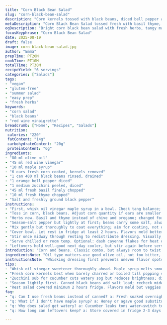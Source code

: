 ```yaml
---
title: "Corn Black Bean Salad"
slug: "corn-black-bean-salad"
description: "Corn kernels tossed with black beans, diced bell pepper and cucumber. Dressed with a tangy red wine vinaigrette sweetened lightly with brown sugar. Fresh herbs chopped fine for brightness. Vegan, gluten-free, no dairy or nuts. Prep about 20 minutes, flavors need at least 2 hours to marry and mellow. Can easily swap ingredients or adjust acidity for personal taste."
metaDescription: "Corn Black Bean Salad tossed fresh with basil thyme, tangy red wine vinegar, maple syrup. Chill long for crunch, mellow flavors, subtle heat optional."
ogDescription: "Bright corn black bean salad with fresh herbs, tangy maple dressing. Chill hours for punch. Swap zucchini for cucumber. Spice or lime optional last-minute."
focusKeyphrase: "Corn Black Bean Salad"
date: 2025-08-19
draft: false
image: corn-black-bean-salad.jpg
author: "Emma"
prepTime: PT20M
cookTime: PT10M
totalTime: PT30M
recipeYield: "6 servings"
categories: ["Salads"]
tags:
- "vegan"
- "gluten-free"
- "summer salad"
- "easy prep"
- "fresh herbs"
keywords:
- "corn salad"
- "black beans"
- "red wine vinaigrette"
breadcrumb: ["Home", "Recipes", "Salads"]
nutrition: 
 calories: "220"
 fatContent: "14g"
 carbohydrateContent: "20g"
 proteinContent: "6g"
ingredients:
- "80 ml olive oil"
- "45 ml red wine vinegar"
- "10 ml maple syrup"
- "6 ears fresh corn cooked, kernels removed"
- "1 can 400 ml black beans rinsed, drained"
- "1 orange bell pepper diced"
- "1 medium zucchini peeled, diced"
- "45 ml fresh basil finely chopped"
- "10 ml fresh thyme chopped"
- "Salt and freshly ground black pepper"
instructions:
- "First, whisk oil vinegar maple syrup in a bowl. Check tang balance; syrup can be swapped with honey agave for different sweetness notes."
- "Toss in corn, black beans. Adjust corn quantity if ears are smaller than usual. Zucchini replaces cucumber—less watery but crisp. Orange bell pepper for a twist, sweeter aroma than red, sharper bite."
- "Herbs now. Basil and thyme instead of chive and oregano; changed for more robust herbal hit. Chop fine, sprinkle in."
- "Season–salt pepper but lightly at first; beans carry some salt, always taste after mixing."
- "Mix gently but thoroughly to coat everything; aim for coating, not drowning in dressing."
- "Cover bowl. Let rest in fridge at least 2 hours. Flavors meld better than on serving immediately; vegetables soften slightly but keep crispness. A good sign—as aromas spike the room when lid lifted."
- "Stir once midway through resting to redistribute dressing. Visually, veggies shrink slightly, dressing clings better."
- "Serve chilled or room temp. Optional: dash cayenne flakes for heat or a squeeze lime for extra zing."
- "Leftovers hold well—good next day cooler, but stir again before serving."
introduction: "Corn and beans. Classic combo, but always room to twist. Tried cucumber, but zucchini brought crunch without sogginess. Bell pepper color swap for surprise. Dressing? Oil vinegar sweetener base, too acidic otherwise; sweetness tames sharpness but not overpowering. Herbs switched to basil thyme, adds earthiness. Patience key here; flavors need at least a couple of hours. Leave out immediate rush. This salad sings when assembly followed by rest. I’ve learned to eyeball corn doneness by kernel translucence—snappy not mealy. Beans? Rinse well, get rid of canned smell. Quick fix to dull salad is adding a pinch of cayenne or lime juice just before serving."
ingredientsNote: "Oil type matters—use good olive oil, not too bitter, to keep dressing balanced. Vinegar intensity can vary; start small. Maple syrup less intense than brown sugar, cleaner flavor. Corn fresh summer best—charred slightly for smoky depth, or boiled about 7 minutes till kernels start popping. Black beans canned for convenience; dried overnight-soaked are better but can add extra time. Zucchini texture steadier than cucumber, less water leaking but less brightness. Basil and thyme chosen for aromatic layers; oregano and chives are fine substitutes if preferred. Adjust salt carefully; canned beans bring salt. Keep veggies diced uniform for texture balance. Don't skip chilling—flavors develop, vinegar softens. Add heat distraction with cayenne or fresh chile optional if bland."
instructionsNote: "Whisking dressing first prevents uneven flavor spots. Maple syrup dissolves smoother than raw sugar; if using brown, dissolve first in vinegar. Removing kernels from hot corn easier with sharp knife; work over bowl to catch juice. Toss ingredients gently to avoid mashing beans. Herbs last step—cut finely to avoid woody textures. Taste before resting; adjust seasonings but know they will meld and round out. Covering salad for resting prevents drying or fridge odor absorption. Midway stirring recommended; prevents settling, redistributes dressing coating. Serve chilled for crispness but let sit 10 min room temp if fridge cold too blunt. Add final flavor adjustments just before serving—extra pepper, lime, or chopped fresh herbs vivify it. Saves dish sometimes if initial seasoning off."
tips:
- "Whisk oil vinegar sweetener thoroughly ahead. Maple syrup melts smooth unlike raw sugar; if brown sugar used, dissolve first in vinegar to avoid gritty bits. Dressing thickness and gloss depend on thorough emulsifying."
- "Fresh corn kernels best when barely charred or boiled till popping starts—signaling starch breakdown and snap. Hot corn releases juice—catch in bowl to boost dressing flavor. Cooler corn thickens dressing coating better, keep airflow in mind."
- "Zucchini sub for cucumber cuts watery sog but reduces brightness; dice uniform bite size avoids chewy chunks. Toss gently not smashing beans, keep textures distinct. Herbs chopped fine release oils without woody fibrous hits."
- "Season lightly first. Canned black beans add salt load; recheck midway through resting when flavors meld. Salt too early risks drying beans or dulling brightness. Taste tests often—salting later guards balance."
- "Rest salad covered minimum 2 hours fridge. Flavors meld but veggies soften slightly retaining crispness. Stir once midway to redistribute dressing and catch settling particles. Room temp 10 minutes before serving lifts aromatics, softens chill shock."
faq:
- "q: Can I use fresh beans instead of canned? a: Fresh soaked overnight then boiled works but much longer prep. Canned quick fix salty bit. Rinse canned well to cut canned smell; keeps texture intact."
- "q: What if I don't have maple syrup? a: Honey or agave good substitutes. Both sweeter, so start smaller. Brown sugar dissolves slowest, must dissolve in vinegar first or get grainy spots in dressing."
- "q: Why does salad get watery? a: Cucumber leaks tons water—switch to zucchini firmer less release. Also, dry vegetables before mixing. Excess oil might separate too; stir again before serving fixes pooling liquids."
- "q: How long can leftovers keep? a: Store covered in fridge 2-3 days max. Beans absorb dressing, thickens over time; fresh oil or splash vinegar revives flavor next day. Stir well before serving to re-coat."

---
```

